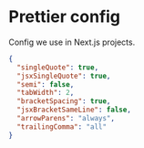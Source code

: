 # Prettier config

Config we use in Next.js projects.

```json
{
  "singleQuote": true,
  "jsxSingleQuote": true,
  "semi": false,
  "tabWidth": 2,
  "bracketSpacing": true,
  "jsxBracketSameLine": false,
  "arrowParens": "always",
  "trailingComma": "all"
}

```
